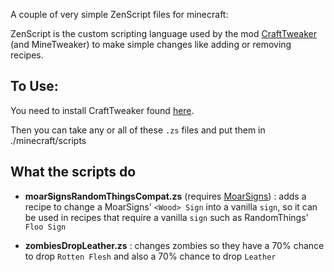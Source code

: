 

A couple of very simple ZenScript files for minecraft:

ZenScript is the custom scripting language used by the mod [CraftTweaker](https://www.curseforge.com/minecraft/mc-mods/crafttweaker) (and MineTweaker) to make simple changes like adding or removing recipes.

## To Use:
You need to install CraftTweaker found [here](https://www.curseforge.com/minecraft/mc-mods/crafttweaker).

Then you can take any or all of these `.zs` files and put them in ./minecraft/scripts

## What the scripts do

 - **moarSignsRandomThingsCompat.zs** (requires [MoarSigns](https://www.curseforge.com/minecraft/mc-mods/moarsigns)) : adds a recipe to change a MoarSigns' `<Wood> Sign` into a vanilla `sign`, so it can be used in recipes that require a vanilla `sign` such as RandomThings' `Floo Sign`


 - **zombiesDropLeather.zs** : changes zombies so they have a 70% chance to drop `Rotten Flesh` and also a 70% chance to drop `Leather`
